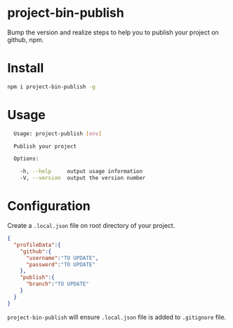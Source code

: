 # project-bin-publish

Bump the version and realize steps to help you to publish your project on github, npm.

# Install

```sh
npm i project-bin-publish -g
```

# Usage

```sh
  Usage: project-publish [env]

  Publish your project

  Options:

    -h, --help     output usage information
    -V, --version  output the version number
```

# Configuration

Create a ```.local.json``` file on root directory of your project.

```json
{
  "profileData":{
    "github":{
      "username":"TO UPDATE",
      "password":"TO UPDATE"
    },
    "publish":{
      "branch":"TO UPDATE"
    }
  }
}
```

```project-bin-publish``` will ensure ```.local.json``` file 
is added to ```.gitignore``` file.
